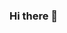 ### Hi there 👋

<!--
**Lauren-Trebach/Lauren-Trebach** is a ✨ _special_ ✨ repository because its `README.md` (this file) appears on your GitHub profile.

Here are some ideas to get you started:

- 🔭 I’m currently working on my Master's of Library and Information Science Degree
- 🌱 I’m currently learning about digital repositories, data ethics, and digital stewardship
- 💬 Ask me about Fairytales and pop culture
- 📫 How to reach me: LAT96@drexel.edu
- 😄 Pronouns: She/Her/Hers
- ⚡ Fun fact: I've read fifty books so far this year!
-->
